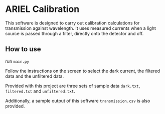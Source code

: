 # ARIEL Calibration
This software is designed to carry out calibration calculations for transmission against wavelength.
It uses measured currents when a light source is passed through a filter, directly onto the detector and off. 

## How to use
run `main.py`

Follow the instructions on the screen to select the dark current, the filtered data and the unfiltered data.

Provided with this project are three sets of sample data `dark.txt`, `filtered.txt` and `unfiltered.txt`.

Additionally, a sample output of this software `transmission.csv` is also provided.
